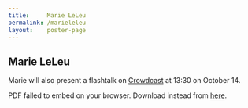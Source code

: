 ```yaml
---
title:     Marie LeLeu
permalink: /marieleleu
layout:    poster-page
---
```


## Marie LeLeu

Marie will also present a flashtalk on [Crowdcast](https://www.crowdcast.io/e/bytemal-2020/3) at 13:30 on October 14.

<object width="100%" height="650" type="application/pdf" data="https://bytemal.github.io/bytemal-2020/submissions/files/Poster_byteMAL2020_MATH_MarieLeleu.pdf#view=FitH&scrollbar=0&toolbar=0&navpanes=0">
    <p>PDF failed to embed on your browser. Download instead from 
    <a href="https://github.com/bytemal/bytemal-2020/raw/master/submissions/files/Poster_byteMAL2020_MATH_MarieLeleu.pdf">here</a>.</p>
</object>
